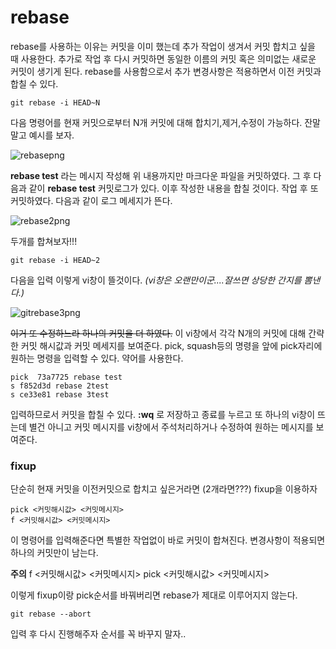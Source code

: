 # rebase

rebase를 사용하는 이유는 커밋을 이미 했는데 추가 작업이 생겨서 커밋 합치고 싶을 때
사용한다. 추가로 작업 후 다시 커밋하면 동일한 이름의 커밋 혹은 의미없는 새로운 커밋이 생기게 된다. rebase를 사용함으로서 추가 변경사항은 적용하면서 이전 커밋과 합칠 수 있다. 

`git rebase -i HEAD~N `

다음 명령어를 현재 커밋으로부터 N개 커밋에 대해 합치기,제거,수정이 가능하다. 
잔말말고 예시를 보자.

![rebasepng](https://user-images.githubusercontent.com/43857226/93711924-04efb400-fb8d-11ea-8cf6-9c006882dcf7.PNG)

**rebase test** 라는 메시지 작성해 위 내용까지만 마크다운 파일을 커밋하였다.
그 후 다음과 같이 **rebase test** 커밋로그가 있다. 이후 작성한 내용을 합칠 것이다.
작업 후 또 커밋하였다. 다음과 같이 로그 메세지가 뜬다.

![rebase2png](https://user-images.githubusercontent.com/43857226/93711925-05884a80-fb8d-11ea-984c-30ae9b1261a3.PNG)

두개를 합쳐보자!!!

`git rebase -i HEAD~2`

다음을 입력 이렇게 vi창이 뜰것이다.  *(vi창은 오랜만이군....잘쓰면 상당한 간지를 뽐낸다.)*

![gitrebase3png](https://user-images.githubusercontent.com/43857226/93711928-06b97780-fb8d-11ea-9d6f-da8c403aa1c1.PNG)


~~이거 또 수정하느라  하나의 커밋을 더 하였다.~~
이 vi창에서  각각 N개의 커밋에 대해 간략한 커밋 해시값과 커밋 메세지를 보여준다.
pick, squash등의 명령을 앞에 pick자리에 원하는 명령을 입력할 수 있다. 약어를 사용한다.

`pick  73a7725 rebase test`</br>
`s f852d3d rebase 2test`</br>
`s ce33e81 rebase 3test`</br>

입력하므로서 커밋을 합칠 수 있다.  **:wq** 로 저장하고 종료를 누르고 또 하나의 vi창이 뜨는데 
별건 아니고 커밋 메시지를 vi창에서 주석처리하거나 수정하여 원하는 메시지를 보여준다.

### fixup 

단순히 현재 커밋을 이전커밋으로 합치고 싶은거라면 (2개라면???) fixup을 이용하자

`pick <커밋해시값> <커밋메시지>`</br>
`f <커밋해시값> <커밋메시지>`</br>

이 명령어를 입력해준다면 특별한 작업없이 바로 커밋이 합쳐진다. 변경사항이 적용되면
하나의 커밋만이 남는다.

**주의** 
f <커밋해시값> <커밋메시지>
pick <커밋해시값> <커밋메시지>

이렇게 fixup이랑 pick순서를 바꿔버리면 rebase가 제대로 이루어지지 않는다.

`git rebase --abort`

입력 후 다시 진행해주자 순서를 꼭 바꾸지 말자..